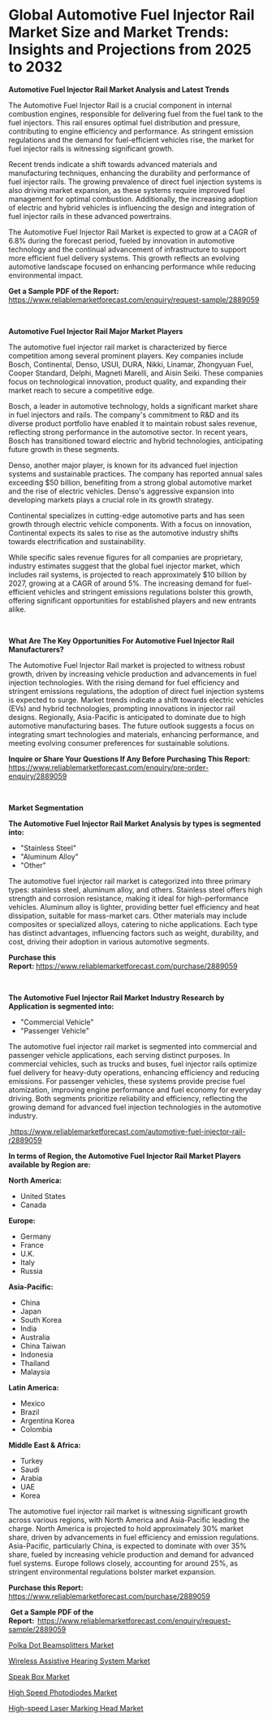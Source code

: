 <p><h1>Global Automotive Fuel Injector Rail Market Size and Market Trends: Insights and Projections from 2025 to 2032</h1></p><p><strong>Automotive Fuel Injector Rail Market Analysis and Latest Trends</strong></p>
<p><p>The Automotive Fuel Injector Rail is a crucial component in internal combustion engines, responsible for delivering fuel from the fuel tank to the fuel injectors. This rail ensures optimal fuel distribution and pressure, contributing to engine efficiency and performance. As stringent emission regulations and the demand for fuel-efficient vehicles rise, the market for fuel injector rails is witnessing significant growth.</p><p>Recent trends indicate a shift towards advanced materials and manufacturing techniques, enhancing the durability and performance of fuel injector rails. The growing prevalence of direct fuel injection systems is also driving market expansion, as these systems require improved fuel management for optimal combustion. Additionally, the increasing adoption of electric and hybrid vehicles is influencing the design and integration of fuel injector rails in these advanced powertrains.</p><p>The Automotive Fuel Injector Rail Market is expected to grow at a CAGR of 6.8% during the forecast period, fueled by innovation in automotive technology and the continual advancement of infrastructure to support more efficient fuel delivery systems. This growth reflects an evolving automotive landscape focused on enhancing performance while reducing environmental impact.</p></p>
<p><strong>Get a Sample PDF of the Report:&nbsp;</strong> <a href="https://www.reliablemarketforecast.com/enquiry/request-sample/2889059?utm_campaign=2516&utm_medium=2&utm_source=Github&utm_content=ia&utm_term=14032025&utm_id=automotive-fuel-injector-rail">https://www.reliablemarketforecast.com/enquiry/request-sample/2889059</a></p>
<p>&nbsp;</p>
<p><strong>Automotive Fuel Injector Rail Major Market Players</strong></p>
<p><p>The automotive fuel injector rail market is characterized by fierce competition among several prominent players. Key companies include Bosch, Continental, Denso, USUI, DURA, Nikki, Linamar, Zhongyuan Fuel, Cooper Standard, Delphi, Magneti Marelli, and Aisin Seiki. These companies focus on technological innovation, product quality, and expanding their market reach to secure a competitive edge.</p><p>Bosch, a leader in automotive technology, holds a significant market share in fuel injectors and rails. The company's commitment to R&D and its diverse product portfolio have enabled it to maintain robust sales revenue, reflecting strong performance in the automotive sector. In recent years, Bosch has transitioned toward electric and hybrid technologies, anticipating future growth in these segments.</p><p>Denso, another major player, is known for its advanced fuel injection systems and sustainable practices. The company has reported annual sales exceeding $50 billion, benefiting from a strong global automotive market and the rise of electric vehicles. Denso's aggressive expansion into developing markets plays a crucial role in its growth strategy.</p><p>Continental specializes in cutting-edge automotive parts and has seen growth through electric vehicle components. With a focus on innovation, Continental expects its sales to rise as the automotive industry shifts towards electrification and sustainability.</p><p>While specific sales revenue figures for all companies are proprietary, industry estimates suggest that the global fuel injector market, which includes rail systems, is projected to reach approximately $10 billion by 2027, growing at a CAGR of around 5%. The increasing demand for fuel-efficient vehicles and stringent emissions regulations bolster this growth, offering significant opportunities for established players and new entrants alike.</p></p>
<p>&nbsp;</p>
<p><strong>What Are The Key Opportunities For Automotive Fuel Injector Rail Manufacturers?</strong></p>
<p><p>The Automotive Fuel Injector Rail market is projected to witness robust growth, driven by increasing vehicle production and advancements in fuel injection technologies. With the rising demand for fuel efficiency and stringent emissions regulations, the adoption of direct fuel injection systems is expected to surge. Market trends indicate a shift towards electric vehicles (EVs) and hybrid technologies, prompting innovations in injector rail designs. Regionally, Asia-Pacific is anticipated to dominate due to high automotive manufacturing bases. The future outlook suggests a focus on integrating smart technologies and materials, enhancing performance, and meeting evolving consumer preferences for sustainable solutions.</p></p>
<p><strong>Inquire or Share Your Questions If Any Before Purchasing This Report:</strong> <a href="https://www.reliablemarketforecast.com/enquiry/pre-order-enquiry/2889059?utm_campaign=2516&utm_medium=2&utm_source=Github&utm_content=ia&utm_term=14032025&utm_id=automotive-fuel-injector-rail">https://www.reliablemarketforecast.com/enquiry/pre-order-enquiry/2889059</a></p>
<p>&nbsp;</p>
<p><strong>Market Segmentation</strong></p>
<p><strong>The Automotive Fuel Injector Rail Market Analysis by types is segmented into:</strong></p>
<p><ul><li>"Stainless Steel"</li><li>"Aluminum Alloy"</li><li>"Other"</li></ul></p>
<p><p>The automotive fuel injector rail market is categorized into three primary types: stainless steel, aluminum alloy, and others. Stainless steel offers high strength and corrosion resistance, making it ideal for high-performance vehicles. Aluminum alloy is lighter, providing better fuel efficiency and heat dissipation, suitable for mass-market cars. Other materials may include composites or specialized alloys, catering to niche applications. Each type has distinct advantages, influencing factors such as weight, durability, and cost, driving their adoption in various automotive segments.</p></p>
<p><strong>Purchase this Report:&nbsp;</strong><a href="https://www.reliablemarketforecast.com/purchase/2889059?utm_campaign=2516&utm_medium=2&utm_source=Github&utm_content=ia&utm_term=14032025&utm_id=automotive-fuel-injector-rail">https://www.reliablemarketforecast.com/purchase/2889059</a></p>
<p>&nbsp;</p>
<p><strong>The Automotive Fuel Injector Rail Market Industry Research by Application is segmented into:</strong></p>
<p><ul><li>"Commercial Vehicle"</li><li>"Passenger Vehicle"</li></ul></p>
<p><p>The automotive fuel injector rail market is segmented into commercial and passenger vehicle applications, each serving distinct purposes. In commercial vehicles, such as trucks and buses, fuel injector rails optimize fuel delivery for heavy-duty operations, enhancing efficiency and reducing emissions. For passenger vehicles, these systems provide precise fuel atomization, improving engine performance and fuel economy for everyday driving. Both segments prioritize reliability and efficiency, reflecting the growing demand for advanced fuel injection technologies in the automotive industry.</p></p>
<p><a href="https://www.reliablemarketforecast.com/automotive-fuel-injector-rail-r2889059?utm_campaign=2516&utm_medium=2&utm_source=Github&utm_content=ia&utm_term=14032025&utm_id=automotive-fuel-injector-rail">&nbsp;https://www.reliablemarketforecast.com/automotive-fuel-injector-rail-r2889059</a></p>
<p><strong>In terms of Region, the Automotive Fuel Injector Rail Market Players available by Region are:</strong></p>
<p>
    <p> <strong> North America: </strong>
        <ul>
            <li>United States</li>
            <li>Canada</li>
        </ul>
        </p> 
    <p> <strong> Europe: </strong>
        <ul>
            <li>Germany</li>
            <li>France</li>
            <li>U.K.</li>
            <li>Italy</li>
            <li>Russia</li>
        </ul>
        </p> 
    <p> <strong> Asia-Pacific: </strong>
        <ul>
            <li>China</li>
            <li>Japan</li>
            <li>South Korea</li>
            <li>India</li>
            <li>Australia</li>
            <li>China Taiwan</li>
            <li>Indonesia</li>
            <li>Thailand</li>
            <li>Malaysia</li>
        </ul>
        </p> 
    <p> <strong> Latin America: </strong>
        <ul>
            <li>Mexico</li>
            <li>Brazil</li>
            <li>Argentina Korea</li>
            <li>Colombia</li>
        </ul>
        </p> 
    <p> <strong> Middle East & Africa: </strong>
        <ul>
            <li>Turkey</li>
            <li>Saudi</li>
            <li>Arabia</li>
            <li>UAE</li>
            <li>Korea</li>
        </ul>
    </p>
    </p>
<p><p>The automotive fuel injector rail market is witnessing significant growth across various regions, with North America and Asia-Pacific leading the charge. North America is projected to hold approximately 30% market share, driven by advancements in fuel efficiency and emission regulations. Asia-Pacific, particularly China, is expected to dominate with over 35% share, fueled by increasing vehicle production and demand for advanced fuel systems. Europe follows closely, accounting for around 25%, as stringent environmental regulations bolster market expansion.</p></p>
<p><strong>Purchase this Report: </strong><a href="https://www.reliablemarketforecast.com/purchase/2889059?utm_campaign=2516&utm_medium=2&utm_source=Github&utm_content=ia&utm_term=14032025&utm_id=automotive-fuel-injector-rail">https://www.reliablemarketforecast.com/purchase/2889059</a></p>
<p>&nbsp;<strong>Get a Sample PDF of the Report:&nbsp;&nbsp;</strong><a href="https://www.reliablemarketforecast.com/enquiry/request-sample/2889059?utm_campaign=2516&utm_medium=2&utm_source=Github&utm_content=ia&utm_term=14032025&utm_id=automotive-fuel-injector-rail">https://www.reliablemarketforecast.com/enquiry/request-sample/2889059</a></p>
<p><strong></strong></p>
<p><p><a href="https://www.linkedin.com/pulse/market-insights-polka-dot-beamsplitters-137-cagr-from-2025-2032-jmnfe?utm_campaign=2516&utm_medium=2&utm_source=Github&utm_content=ia&utm_term=14032025&utm_id=automotive-fuel-injector-rail">Polka Dot Beamsplitters Market</a></p><p><a href="https://www.linkedin.com/pulse/global-overview-wireless-assistive-hearing-system-market-i52bf?utm_campaign=2516&utm_medium=2&utm_source=Github&utm_content=ia&utm_term=14032025&utm_id=automotive-fuel-injector-rail">Wireless Assistive Hearing System Market</a></p><p><a href="https://github.com/frisknaomizg/Market-Research-Report-List-1/blob/main/speak-box-market.md?utm_campaign=2516&utm_medium=2&utm_source=Github&utm_content=ia&utm_term=14032025&utm_id=automotive-fuel-injector-rail">Speak Box Market</a></p><p><a href="https://www.linkedin.com/pulse/comprehensive-report-high-speed-photodiodes-market-types-applications-dgxhe?utm_campaign=2516&utm_medium=2&utm_source=Github&utm_content=ia&utm_term=14032025&utm_id=automotive-fuel-injector-rail">High Speed Photodiodes Market</a></p><p><a href="https://github.com/calizlewin2f/Market-Research-Report-List-1/blob/main/high-speed-laser-marking-head-market.md?utm_campaign=2516&utm_medium=2&utm_source=Github&utm_content=ia&utm_term=14032025&utm_id=automotive-fuel-injector-rail">High-speed Laser Marking Head Market</a></p></p>